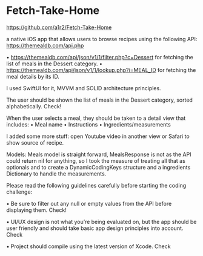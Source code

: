# Fetch-Take-Home

https://github.com/a1r2/Fetch-Take-Home

a native iOS app that allows users to browse recipes using the
following API:
https://themealdb.com/api.php

• https://themealdb.com/api/json/v1/1/filter.php?c=Dessert for fetching the
list of meals in the
Dessert category.
• https://themealdb.com/api/json/v1/1/lookup.php?i=MEAL_ID for fetching
the meal details by its ID.

I used SwiftUI for it, MVVM and SOLID architecture principles.

The user should be shown the list of meals in the Dessert category, sorted
alphabetically. Check!

When the user selects a meal, they should be taken to a detail view that
includes:
• Meal name
• Instructions
• Ingredients/measurements

I added some more stuff: open Youtube video in another view or Safari to show source of recipe.

Models: Meals model is straight forward, MealsResponse is not as the API could return nil for anything, so I took the measure of treating all that as optionals and to create a DynamicCodingKeys structure and a ingredients Dictionary to handle the measurements.

Please read the following guidelines carefully before starting the coding
challenge:

• Be sure to filter out any null or empty values from the API before displaying
them. Check!

• UI/UX design is not what you’re being evaluated on, but the app should be
user friendly and should take basic app design principles into account. Check

• Project should compile using the latest version of Xcode. Check
